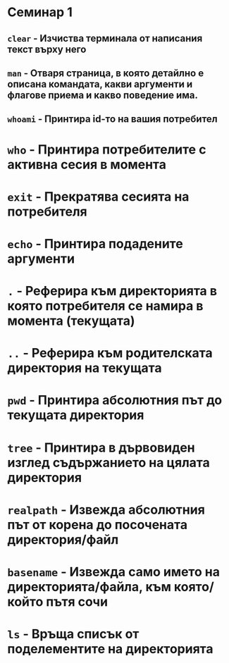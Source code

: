 # Семинар 1

## `clear` - Изчиства терминала от написания текст върху него 

## `man` <argument> - Отваря страница, в която детайлно е описана командата, какви аргументи и флагове приема и какво поведение има.

## `whoami` - Принтира id-то на вашия потребител

# `who` - Принтира потребителите с активна сесия в момента

# `exit` - Прекратява сесията на потребителя

# `echo` <argument> - Принтира подадените аргументи

# `.` - Реферира към директорията в която потребителя се намира в момента (текущата)

# `..` - Реферира към родителската директория на текущата

# `pwd` - Принтира абсолютния път до текущата директория

# `tree` - Принтира в дървовиден изглед съдържанието на цялата директория

# `realpath` - Извежда абсолютния път от корена до посочената директория/файл

# `basename` - Извежда само името на директорията/файла, към която/който пътя сочи

# `ls` - Връща списък от поделементите на директорията
